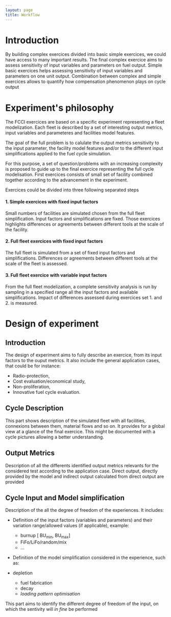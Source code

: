 ```yaml
---
layout: page
title: Workflow
---
```


# Introduction

By building complex exercices divided into basic simple exercices, we could have access to many important results. The final complex exercice aims to assess sensitivity of input variables and parameters on fuel output. Simple basic exercices helps assessing sensitivity of input variables and parameters on one unit output. Combination between complex and simple exercices allows to quantify how compensation phenomenon plays on cycle output

# Experiment's philosophy

The FCCI exercices are based on a specific experiment representing a fleet modelization. Each fleet is described by a set of interesting output metrics, input variables and parameteres and facilities model features.

The goal of the full problem is to calulate the output metrics sensitivity to the input parameter, the facility model features and/or to the different input simplifications applied to the fuel cycle simulation.

For this purpose, a set of question/problems with an increasing complexity is proposed to guide up to the final exercice representing the full cycle modelisation. First exercices consists of small set of facility combined together according to the advancement in the experiment.

Exercices could be divided into three following separated steps

####  1. Simple exercices with fixed input factors

Small numbers of facilities are simulated chosen from the full fleet simplification. Input factors and simplifications are fixed. Those exercices highlights differences or agreements between different tools at the scale of the facility.

#### 2. Full fleet exercices with fixed input factors

The full fleet is  simulated from a set of fixed input factors and simplifications. Differences or agreements between different tools at the scale of the fleet is assessed.

#### 3. Full fleet exercice with variable input factors

From the full fleet modelization, a complete sensitivity analysis is run by sampling in a specified range all the input factors and available simplifications. Impact of differences assessed during exercices set 1. and 2. is measured.

# Design of experiment

## Introduction

The design of experiment aims to fully describe an exercice, from its input factors to the ouput metrics. It also include the general application cases, that could be for instance:

- Radio-protection,
- Cost evaluation/economical study,
- Non-proliferation,
- Innovative fuel cycle evaluation.

## Cycle Description

This part shows description of the simulated fleet with all facilities, connexions between them, material flows and so on. It provides for a global view at a glance of the final exercice. This might be documented with a cycle pictures allowing a better understanding.

## Output Metrics

Description of all the differents identified output metrics relevants for the considered test according to the application case. Direct output, directly provided by the model and indirect output calculated from direct output are provided

## Cycle Input and Model simplification

Description of the all the degree of freedom of the experiences. It includes:

- Definition of the input factors (variables and parameters) and their variation range/allowed values (if applicable), example:

  - burnup [ BU<sub>min</sub>, BU<sub>max</sub>]
  - FiFo/LiFo/random/mix
  - ...

- Definition of the model simplification considered in the experience, such as:

- depletion
  - fuel fabrication
  - decay
  - *loading pattern optimisation*

This part aims to identify the different degree of freedom of the input, on
which the sentivity will *in fine* be performed
